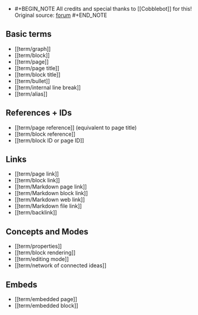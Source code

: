-
  #+BEGIN_NOTE
  All credits and special thanks to [[Cobblebot]] for this!
  Original source: [forum](https://discuss.logseq.com/t/glossary-draft-work-in-progress/196)
  #+END_NOTE
## Basic terms
  - [[term/graph]]
  - [[term/block]]
  - [[term/page]]
  - [[term/page title]]
  - [[term/block title]]
  - [[term/bullet]]
  - [[term/internal line break]]
  - [[term/alias]]
## References + IDs
  - [[term/page reference]] (equivalent to page title)
  - [[term/block reference]]
  - [[term/block ID or page ID]]
## Links
  - [[term/page link]]
  - [[term/block link]]
  - [[term/Markdown page link]]
  - [[term/Markdown block link]]
  - [[term/Markdown web link]]
  - [[term/Markdown file link]]
  - [[term/backlink]]
## Concepts and Modes
  - [[term/properties]]
  - [[term/block rendering]]
  - [[term/editing mode]]
  - [[term/network of connected ideas]]
## Embeds
  - [[term/embedded page]]
  - [[term/embedded block]]